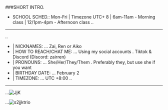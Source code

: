 ###SHORT INTRO.

- SCHOOL SCHED.: Mon-Fri | Timezone UTC+ 8 |  6am-11am - Morning class | 12/1pm-4pm - Afternoon class
..
___
..
- | NICKNAMES: ...   Zai, Ren or Aiko
- | HOW TO REACH/CHAT ME: ...   Using my social accounts . Tiktok & Discord (Discord: zairren)
- | PRONOUNS: ...   She/Her/They/Them . Preferably they, but use she if you want
- | BIRTHDAY DATE: ...   February 2
- | TIMEZONE: ...   UTC +8:00
..
___

...![JjK](https://github.com/6illusions/KuroJenji/assets/148338376/81f70df3-fc87-4e47-8fc0-04dd4a40a0c5)


...![s2jjktrio](https://github.com/6illusions/KuroJenji/assets/148338376/9287c0f1-388f-419e-9d6a-defc96abacb1)


<!--
**go1qjo/go1qjo** is a ✨ _special_ ✨ repository because its `README.md` (this file) appears on your GitHub profile.

Here are some ideas to get you started:

- 🔭 I’m currently working on ...
- 🌱 I’m currently learning ...
- 👯 I’m looking to collaborate on ...
- 🤔 I’m looking for help with ...
- 💬 Ask me about ...
- 📫 How to reach me: ...
- 😄 Pronouns: ...
- ⚡ Fun fact: ...
-->
